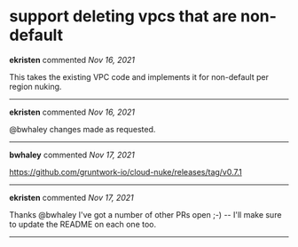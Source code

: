 # support deleting vpcs that are non-default

**ekristen** commented *Nov 16, 2021*

This takes the existing VPC code and implements it for non-default per region nuking.
<br />
***


**ekristen** commented *Nov 16, 2021*

@bwhaley changes made as requested.
***

**bwhaley** commented *Nov 17, 2021*

https://github.com/gruntwork-io/cloud-nuke/releases/tag/v0.7.1
***

**ekristen** commented *Nov 17, 2021*

Thanks @bwhaley I've got a number of other PRs open ;-) -- I'll make sure to update the README on each one too. 
***

